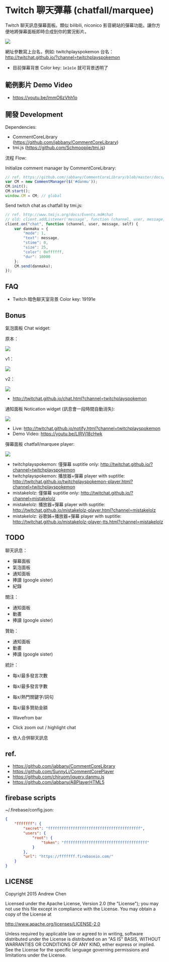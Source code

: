 # Twitch 聊天彈幕 (chatfall/marquee)

Twitch 聊天訊息彈幕面板。類似 bilibili, niconico 影音網站的彈幕功能。讓你方便地將彈幕面板即時合成到你的實況影片。

![](art/twichat-screenshot.png)

網址參數寫上台名，例如: twitchplayspokemon 台名： http://twitchat.github.io/?channel=twitchplayspokemon

* 目前彈幕背景 Color key: `1e1e1e` 就可背景透明了

## 範例影片 Demo Video

* https://youtu.be/lmmO6zVhh1o

## 開發 Development

Dependencies:

* CommentCoreLibrary (https://github.com/jabbany/CommentCoreLibrary)
* tmi.js (https://github.com/Schmoopiie/tmi.js)

流程 Flow:

Initialize comment manager by CommentCoreLibrary:

```js
// ref. https://github.com/jabbany/CommentCoreLibrary/blob/master/docs/Intro.md#调用api函数-api-calls
var CM = new CommentManager($('#danmu'));
CM.init();
CM.start();
window.CM = CM; // global
```

Send twitch chat as chatfall by tmi.js:

```js
// ref. http://www.tmijs.org/docs/Events.md#chat
// old: client.addListener('message', function (channel, user, message, self) {});
client.on("chat", function (channel, user, message, self) {
    var danmaku = {
        "mode": 1,
        "text": message,
        "stime": 0,
        "size": 25,
        "color": 0xffffff,
        "dur": 10000
    };
    CM.send(danmaku);
});
```

## FAQ

* Twitch 暗色聊天室背景 Color key: 19191e

## Bonus

氣泡面板 Chat widget:

原本：

![](art/screenshot-orig-chat.png)

v1：

![](art/screenshot-chat.png)

v2：

![](art/screenshot-chat-2.png)

* http://twitchat.github.io/chat.html?channel=twitchplayspokemon

通知面板 Notication widget (訊息會一段時間自動消失):

![](art/screenshot-notification.png)

* Live: http://twitchat.github.io/notify.html?channel=twitchplayspokemon
* Demo Video: https://youtu.be/LIRVj18cHwk

彈幕面板 chatfall/marquee player:

![](art/screenshot-player.png)

* twitchplayspokemon: 僅彈幕 suptitle only: http://twitchat.github.io/?channel=twitchplayspokemon
* twitchplayspokemon: 播放器+彈幕 player with suptitle: http://twitchat.github.io/twitchplayspokemon-player.html?channel=twitchplayspokemon
* mistakelolz: 僅彈幕 suptitle only: http://twitchat.github.io/?channel=mistakelolz
* mistakelolz: 播放器+彈幕 player with suptitle: http://twitchat.github.io/mistakelolz-player.html?channel=mistakelolz
* mistakelolz: 谷歌姊+播放器+彈幕 player with suptitle: http://twitchat.github.io/mistakelolz-player-tts.html?channel=mistakelolz

## TODO

聊天訊息：

* 彈幕面板
* 氣泡面板
* 通知面板
* 捧讀 (google sister)
* 紀錄

關注：

* 通知面板
* 動畫
* 捧讀 (google sister)

贊助：

* 通知面板
* 動畫
* 捧讀 (google sister)

統計：

* 每x/最多發言次數
* 每x/最多發言字數
* 每x/熱門關鍵字/詞句
* 每x/最多贊助金額

* Wavefrom bar
* Click zoom out / highlight chat
* 依人合併聊天訊息

## ref.

* https://github.com/jabbany/CommentCoreLibrary
* https://github.com/SunnyLi/CommentCorePlayer
* https://github.com/chiruom/jquery.danmu.js
* https://github.com/jabbany/ABPlayerHTML5

## firebase scripts

~/.firebase/config.json:

```json
{
    "fffffff": {
        "secret": "fffffffffffffffffffffffffffffffffffffffff",
        "users": {
            "root": {
                "token": "fffffffffffffffffffffffffffffffffffff"
            }
        },
        "url": "https://fffffff.firebaseio.com/"
    }
}
```

## LICENSE

Copyright 2015 Andrew Chen

Licensed under the Apache License, Version 2.0 (the "License"); you may not use this file except in compliance with the License. You may obtain a copy of the License at

http://www.apache.org/licenses/LICENSE-2.0

Unless required by applicable law or agreed to in writing, software distributed under the License is distributed on an "AS IS" BASIS, WITHOUT WARRANTIES OR CONDITIONS OF ANY KIND, either express or implied. See the License for the specific language governing permissions and limitations under the License.
